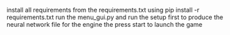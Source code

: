 install all requirements from the requirements.txt using
pip install -r requirements.txt
run the menu_gui.py and run the setup first to produce the neural network file for the engine
the press start to launch the game
